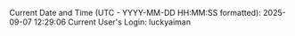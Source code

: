 Current Date and Time (UTC - YYYY-MM-DD HH:MM:SS formatted): 2025-09-07 12:29:06
Current User's Login: luckyaiman

